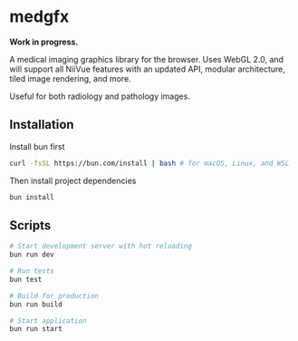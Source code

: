 # medgfx

**Work in progress.**

A medical imaging graphics library for the browser. Uses WebGL 2.0, and will support all NiiVue features with an updated API, modular architecture, tiled image rendering, and more.

Useful for both radiology and pathology images.

## Installation

Install bun first

```bash
curl -fsSL https://bun.com/install | bash # for macOS, Linux, and WSL
```

Then install project dependencies

```bash
bun install
```

## Scripts

```bash
# Start development server with hot reloading
bun run dev

# Run tests
bun test

# Build for production
bun run build

# Start application
bun run start
```

